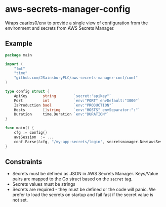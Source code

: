 # aws-secrets-manager-config

Wraps [caarlos0/env](https://github.com/caarlos0/env) to provide a single view of configuration from the environment and secrets from AWS Secrets Manager.

## Example

```go
package main

import (
	"fmt"
	"time"
	"github.com/JSainsburyPLC/aws-secrets-manager-conf/conf"
)

type config struct {
	ApiKey       string        `secret:"apikey"`
	Port         int           `env:"PORT" envDefault:"3000"`
	IsProduction bool          `env:"PRODUCTION"`
	Hosts        []string      `env:"HOSTS" envSeparator:":"`
	Duration     time.Duration `env:"DURATION"`
}

func main() {
	cfg := config{}
	awsSession  := ...
	conf.Parse(&cfg, "/my-app-secrets/login", secretsmanager.New(awsSession))
}
```

## Constraints

* Secrets must be defined as JSON in AWS Secrets Manager. Keys/Value pairs are mapped to the Go struct based on the `secret` tag.
* Secrets values must be strings
* Secrets are required - they must be defined or the code will panic. We prefer to load the secrets on startup and fail fast if the secret value is not set.